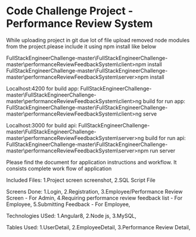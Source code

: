 # Code Challenge Project - Performance Review System

While uploading project in git due lot of file upload removed node modules from the project.please include it using npm install like below

FullStackEngineerChallenge-master\FullStackEngineerChallenge-master\performanceReviewFeedbackSystem\client>npm install
FullStackEngineerChallenge-master\FullStackEngineerChallenge-master\performanceReviewFeedbackSystem\server>npm install

Localhost:4200
for build app: 
FullStackEngineerChallenge-master\FullStackEngineerChallenge-master\performanceReviewFeedbackSystem\client>ng build
for run app:
FullStackEngineerChallenge-master\FullStackEngineerChallenge-master\performanceReviewFeedbackSystem\client>ng serve

Localhost:3000
for build api: 
FullStackEngineerChallenge-master\FullStackEngineerChallenge-master\performanceReviewFeedbackSystem\server>ng build
for run api:
FullStackEngineerChallenge-master\FullStackEngineerChallenge-master\performanceReviewFeedbackSystem\server>npm run server


Please find the document for application instructions and workflow. It consists complete work flow of application

Included Files:
1.Project screen screenshot,
2.SQL Script File


Screens Done:
1.Login,
2.Registration,
3.Employee/Performance Review Screen - For Admin,
4.Requiring performance review feedback list - For Employee,
5.Submitting Feedback - For Employee,

Technologies USed:
1.Angular8,
2.Node js,
3.MySQL,

Tables Used:
1.UserDetail,
2.EmployeeDetail,
3.Performance Review Detail,

